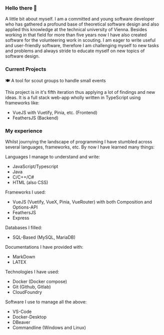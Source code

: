 ### Hello there 👋

A little bit about myself. I am a committed and young software developer who has gathered a profound base of theoretical software design and also applied this knowledge at the technical university of Vienna. Besides working in that field for more than five years now I have also created software for the volunteering work in scouting. I am eager to write useful and user-friendly software, therefore I am challenging myself to new tasks and problems and always stride to educate myself on new topics of software design.

### Current Projects
🍽️ A tool for scout groups to handle small events

This project is in it's fifth iteration thus applying a lot of findings and new ideas. It is a full stack web-app wholly written in TypeScript using frameworks like:
- VueJS with Vuetify, Pinia, etc. (Frontend)
- FeathersJS (Backend)

### My experience
Whilst journying the landscape of programming I have stumbled across several languages, frameworks, etc. By now I have learned many things:

Languages I manage to understand and write:
- JavaScript/Typescript
- Java
- C/C++/C#
- HTML (also CSS)

Frameworks I used:
- VueJS (Vuetify, VueX, Pinia, VueRouter) with both Composition and Options-API
- FeathersJS
- Express

Databases I filled:
- SQL-Based (MySQL, MariaDB)

Documentations I have provided with:
- MarkDown
- LATEX

Technologies I have used:
- Docker (Docker compose)
- Git (Github, Gitlab)
- CloudFoundry

Software I use to manage all the above:
- VS-Code
- Docker-Desktop
- DBeaver
- Commandline (Windows and Linux)

<!--
**DarkTank2/DarkTank2** is a ✨ _special_ ✨ repository because its `README.md` (this file) appears on your GitHub profile.

Here are some ideas to get you started:

- 🔭 I’m currently working on ...
- 🌱 I’m currently learning ...
- 👯 I’m looking to collaborate on ...
- 🤔 I’m looking for help with ...
- 💬 Ask me about ...
- 📫 How to reach me: ...
- 😄 Pronouns: ...
- ⚡ Fun fact: ...
-->
